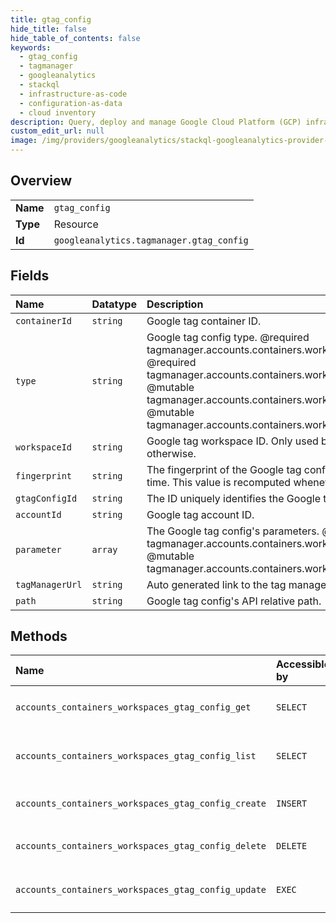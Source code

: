 ```yaml
---
title: gtag_config
hide_title: false
hide_table_of_contents: false
keywords:
  - gtag_config
  - tagmanager
  - googleanalytics    
  - stackql
  - infrastructure-as-code
  - configuration-as-data
  - cloud inventory
description: Query, deploy and manage Google Cloud Platform (GCP) infrastructure and resources using SQL
custom_edit_url: null
image: /img/providers/googleanalytics/stackql-googleanalytics-provider-featured-image.png
---
```

  
    

## Overview
<table><tbody>
<tr><td><b>Name</b></td><td><code>gtag_config</code></td></tr>
<tr><td><b>Type</b></td><td>Resource</td></tr>
<tr><td><b>Id</b></td><td><code>googleanalytics.tagmanager.gtag_config</code></td></tr>
</tbody></table>

## Fields
| Name | Datatype | Description |
|:-----|:---------|:------------|
| `containerId` | `string` | Google tag container ID. |
| `type` | `string` | Google tag config type. @required tagmanager.accounts.containers.workspaces.gtag_config.create @required tagmanager.accounts.containers.workspaces.gtag_config.update @mutable tagmanager.accounts.containers.workspaces.gtag_config.create @mutable tagmanager.accounts.containers.workspaces.gtag_config.update |
| `workspaceId` | `string` | Google tag workspace ID. Only used by GTM containers. Set to 0 otherwise. |
| `fingerprint` | `string` | The fingerprint of the Google tag config as computed at storage time. This value is recomputed whenever the config is modified. |
| `gtagConfigId` | `string` | The ID uniquely identifies the Google tag config. |
| `accountId` | `string` | Google tag account ID. |
| `parameter` | `array` | The Google tag config's parameters. @mutable tagmanager.accounts.containers.workspaces.gtag_config.create @mutable tagmanager.accounts.containers.workspaces.gtag_config.update |
| `tagManagerUrl` | `string` | Auto generated link to the tag manager UI |
| `path` | `string` | Google tag config's API relative path. |
## Methods
| Name | Accessible by | Required Params | Description |
|:-----|:--------------|:----------------|:------------|
| `accounts_containers_workspaces_gtag_config_get` | `SELECT` | `accountsId, containersId, gtag_configId, workspacesId` | Gets a Google tag config. |
| `accounts_containers_workspaces_gtag_config_list` | `SELECT` | `accountsId, containersId, workspacesId` | Lists all Google tag configs in a Container. |
| `accounts_containers_workspaces_gtag_config_create` | `INSERT` | `accountsId, containersId, workspacesId` | Creates a Google tag config. |
| `accounts_containers_workspaces_gtag_config_delete` | `DELETE` | `accountsId, containersId, gtag_configId, workspacesId` | Deletes a Google tag config. |
| `accounts_containers_workspaces_gtag_config_update` | `EXEC` | `accountsId, containersId, gtag_configId, workspacesId` | Updates a Google tag config. |

